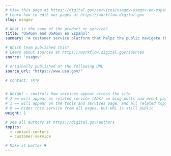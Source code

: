 ```yaml
---
# View this page at https://digital.gov/services/usagov-usagov-en-espaol
# Learn how to edit our pages at https://workflow.digital.gov
slug: usagov

# What is the name of the product or service?
title: "USAGov and USAGov en Español"
summary: "A customer service platform that helps the public navigate the government space by providing topical  information and services in English and Spanish."

# Which team published this?
# Learn about sources at https://workflow.digital.gov/sources
source: 'usagov'

# originally published at the following URL
source_url: "https://www.usa.gov/"

# contact: TKTK


# Weight — controls how services appear across the site
# 2 == will appear as related service (ADs) on blog posts and event pages
# 1 == will appear on the tools and services page, and all related topic pages
# 0 == hides this service from all pages, but URL is still public
weight: 1

# see all authors at https://digital.gov/authors
topics:
  - contact-centers
  - customer-service

# Make it better ♥
---
```

